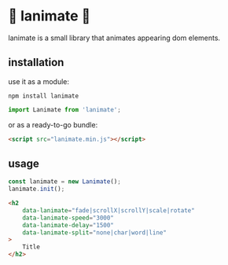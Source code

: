 # 🥤 lanimate 🥤

lanimate is a small library that animates appearing dom elements.

## installation

use it as a module:

```
npm install lanimate
```

```js
import Lanimate from 'lanimate';
```

or as a ready-to-go bundle:

```html
<script src="lanimate.min.js"></script>
```

## usage

```js
const lanimate = new Lanimate();
lanimate.init();
```

```html
<h2
    data-lanimate="fade|scrollX|scrollY|scale|rotate"
    data-lanimate-speed="3000"
    data-lanimate-delay="1500"
    data-lanimate-split="none|char|word|line"
>
    Title
</h2>
```
